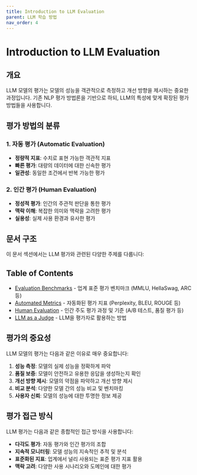 ```yaml
---
title: Introduction to LLM Evaluation
parent: LLM 학습 방법
nav_order: 4
---
```


# Introduction to LLM Evaluation

## 개요

LLM 모델의 평가는 모델의 성능을 객관적으로 측정하고 개선 방향을 제시하는 중요한 과정입니다. 기존 NLP 평가 방법론을 기반으로 하되, LLM의 특성에 맞게 확장된 평가 방법들을 사용합니다.

## 평가 방법의 분류

### 1. 자동 평가 (Automatic Evaluation)
- **정량적 지표**: 수치로 표현 가능한 객관적 지표
- **빠른 평가**: 대량의 데이터에 대한 신속한 평가
- **일관성**: 동일한 조건에서 반복 가능한 평가

### 2. 인간 평가 (Human Evaluation)
- **정성적 평가**: 인간의 주관적 판단을 통한 평가
- **맥락 이해**: 복잡한 의미와 맥락을 고려한 평가
- **실용성**: 실제 사용 환경과 유사한 평가

## 문서 구조

이 문서 섹션에서는 LLM 평가와 관련된 다양한 주제를 다룹니다:

## Table of Contents

- [Evaluation Benchmarks](./benchmarks.md) - 업계 표준 평가 벤치마크 (MMLU, HellaSwag, ARC 등)
- [Automated Metrics](./metrics.md) - 자동화된 평가 지표 (Perplexity, BLEU, ROUGE 등)
- [Human Evaluation](./human_evaluation.md) - 인간 주도 평가 과정 및 기준 (A/B 테스트, 품질 평가 등)
- [LLM as a Judge](./llm_as_a_judge.md) - LLM을 평가자로 활용하는 방법

## 평가의 중요성

LLM 모델의 평가는 다음과 같은 이유로 매우 중요합니다:

1. **성능 측정**: 모델의 실제 성능을 정확하게 파악
2. **품질 보증**: 모델이 안전하고 유용한 응답을 생성하는지 확인
3. **개선 방향 제시**: 모델의 약점을 파악하고 개선 방향 제시
4. **비교 분석**: 다양한 모델 간의 성능 비교 및 벤치마킹
5. **사용자 신뢰**: 모델의 성능에 대한 투명한 정보 제공

## 평가 접근 방식

LLM 평가는 다음과 같은 종합적인 접근 방식을 사용합니다:

- **다각도 평가**: 자동 평가와 인간 평가의 조합
- **지속적 모니터링**: 모델 성능의 지속적인 추적 및 분석
- **표준화된 지표**: 업계에서 널리 사용되는 표준 평가 지표 활용
- **맥락 고려**: 다양한 사용 시나리오와 도메인에 대한 평가 